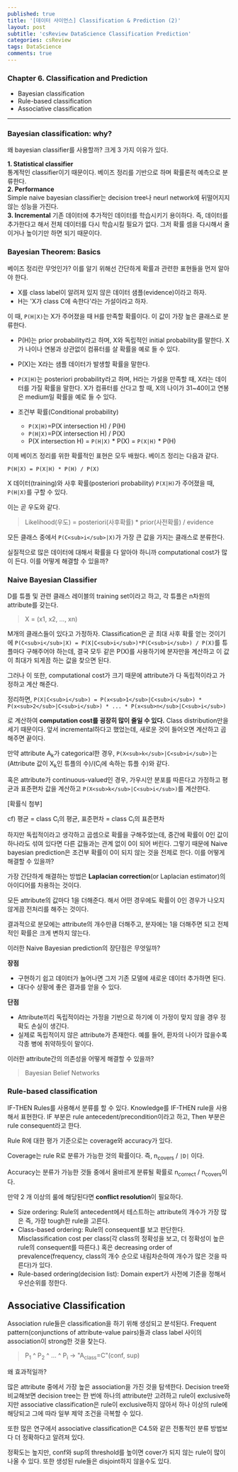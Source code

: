 ```yaml
---
published: true
title: '[데이터 사이언스] Classification & Prediction (2)'
layout: post
subtitle: 'csReview DataScience Classification Prediction'
categories: csReview
tags: DataScience
comments: true
---
```


### Chapter 6. Classification and Prediction
- Bayesian classification
- Rule-based classification
- Associative classification

---
### Bayesian classification: why?
왜 bayesian classifier를 사용할까? 크게 3 가지 이유가 있다.

**1. Statistical classifier**  
통계적인 classifier이기 때문이다. 베이즈 정리를 기반으로 하며 확률론적 예측으로 분류한다.  
**2. Performance**  
Simple naive bayesian classifier는 decision tree나 neurl network에 뒤떨어지지 않는 성능을 가진다.  
**3. Incremental**
기존 데이터에 추가적인 데이터를 학습시키기 용이하다. 즉, 데이터를 추가한다고 해서 전체 데이터를 다시 학습시킬 필요가 없다. 그저 확률 셈을 다시해서 줄이거나 높이기만 하면 되기 때문이다.

### Bayesian Theorem: Basics

베이즈 정리란 무엇인가? 이를 알기 위해선 간단하게 확률과 관련한 표현들을 먼저 알아야 한다.

- X를 class label이 알려져 있지 않은 데이터 샘플(evidence)이라고 하자.
- H는 'X가 class C에 속한다'라는 가설이라고 하자.  

이 때, `P(H|X)`는 X가 주어졌을 때 H를 만족할 확률이다. 이 값이 가장 높은 클래스로 분류한다.

- P(H)는 prior probability라고 하며, X와 독립적인 initial probability를 말한다. X가 나이나 연봉과 상관없이 컴퓨터를 살 확률을 예로 들 수 있다.

- P(X)는 X라는 샘플 데이터가 발생할 확률을 말한다.

- `P(X|H)`는 posteriori probability라고 하며, H라는 가설을 만족할 때, X라는 데이터를 가질 확률을 말한다. X가 컴퓨터를 산다고 할 때, X의 나이가 31~40이고 연봉은 medium일 확률을 예로 들 수 있다.

- 조건부 확률(Conditional probability)
  - `P(X|H)`=P(X intersection H) / P(H)  
  - `P(H|X)`=P(X intersection H) / P(X)  
  - P(X intersection H) = `P(H|X)` * P(X) = `P(X|H)` * P(H)

이제 베이즈 정리를 위한 확률적인 표현은 모두 배웠다. 베이즈 정리는 다음과 같다.

`P(H|X) = P(X|H) * P(H) / P(X)`

X 데이터(training)와 사후 확률(posteriori probability) `P(X|H)`가 주어졌을 때, `P(H|X)`를 구할 수 있다.

이는 곧 우도와 같다.
> Likelihood(우도) = posteriori(사후확률) * prior(사전확률) / evidence

모든 클래스 중에서 `P(C<sub>i</sub>|X)`가 가장 큰 값을 가지는 클래스로 분류한다.  

실질적으로 많은 데이터에 대해서 확률을 다 알아야 하니까 computational cost가 많이 든다. 이를 어떻게 해결할 수 있을까?

### Naive Bayesian Classifier
D를 튜플 및 관련 클래스 레이블의 training set이라고 하고, 각 튜플은 n차원의 attribute를 갖는다.
> X = (x1, x2, ..., xn)

M개의 클래스들이 있다고 가정하자. Classification은 곧 최대 사후 확률 얻는 것이기에 `P(C<sub>i</sub>|X) = P(X|C<sub>i</sub>)*P(C<sub>i</sub>) / P(X)`를 튜플마다 구해주어야 하는데, 결국 모두 같은 P(X)를 사용하기에 분자만을 계산하고 이 값이 최대가 되게끔 하는 값을 찾으면 된다.

그러나 이 또한, computational cost가 크기 때문에 attribute가 다 독립적이라고 가정하고 계산 해준다.

정리하면,
`P(X|C<sub>i</sub>) = P(x<sub>1</sub>|C<sub>i</sub>) * P(x<sub>2</sub>|C<sub>i</sub>) * ... * P(x<sub>n</sub>|C<sub>i</sub>)`

로 계산하여 **computation cost를 굉장히 많이 줄일 수 있다.** Class distribution만을 세기 때문이다. 앞서 incremental하다고 했었는데, 새로운 것이 들어오면 계산하고 곱해주면 끝이다.

만약 attribute A<sub>k</sub>가 categorical한 경우, `P(X<sub>k</sub>|C<sub>i</sub>)`는 (Attribute 값이 X<sub>k</sub>인 튜플의 수)/(C<sub>i</sub>에 속하는 튜플 수)와 같다.

혹은 attribute가 continuous-valued인 경우, 가우시안 분포를 따른다고 가정하고 평균과 표준편차 값을 계산하고 `P(X<sub>k</sub>|C<sub>i</sub>)`를 계산한다.  

[확률식 첨부]

cf) 평균 = class C<sub>i</sub>의 평균, 표준편차 = class C<sub>i</sub>의 표준편차  

하지만 독립적이라고 생각하고 곱셈으로 확률을 구해주었는데, 중간에 확률이 0인 값이 하나라도 섞여 있다면 다른 값들과는 관계 없이 0이 되어 버린다. 그렇기 때문에 Naive bayesian prediction은 조건부 확률이 0이 되지 않는 것을 전제로 한다. 이를 어떻게 해결할 수 있을까?

가장 간단하게 해결하는 방법은 **Laplacian correction**(or Laplacian estimator)의 아이디어를 차용하는 것이다.

모든 attribute의 값마다 1을 더해준다. 해서 어떤 경우에도 확률이 0인 경우가 나오지 않게끔 전처리를 해주는 것이다.

결과적으로 분모에는 attribute의 개수만큼 더해주고, 분자에는 1을 더해주면 되고 전체적인 확률은 크게 변하지 않는다.

이러한 Naive Bayesian prediction의 장단점은 무엇일까?

**장점**

- 구현하기 쉽고 데이터가 늘어나면 그저 기존 모델에 새로운 데이터 추가하면 된다.  
- 대다수 상황에 좋은 결과를 얻을 수 있다.

**단점**

- Attribute끼리 독립적이라는 가정을 기반으로 하기에 이 가정이 맞지 않을 경우 정확도 손실이 생긴다.
- 실제로 독립적이지 않은 attribute가 존재한다. 예를 들어, 환자의 나이가 많을수록 각종 병에 취약하듯이 말이다.

이러한 attribute간의 의존성을 어떻게 해결할 수 있을까?
> Bayesian Belief Networks


### Rule-based classification  

IF-THEN Rules를 사용해서 분류를 할 수 있다. Knowledge를 IF-THEN rule을 사용해서 표현한다. IF 부분은 rule antecedent/precondition이라고 하고, Then 부분은 rule consequent라고 한다.

Rule R에 대한 평가 기준으로는 coverage와 accuracy가 있다.

Coverage는 rule R로 분류가 가능한 것의 확률이다. 즉, n<sub>covers</sub> / `|D|` 이다.

Accuracy는 분류가 가능한 것들 중에서 올바르게 분류될 확률로 n<sub>correct</sub> / n<sub>covers</sub>이다.

만약 2 개 이상의 룰에 해당된다면 **conflict resolution**이 필요하다.
- Size ordering: Rule의 antecedent에서 테스트하는 attribute의 개수가 가장 많은 즉, 가장 tough한 rule을 고른다.  
- Class-based ordering: Rule의 consequent를 보고 판단한다. Misclassification cost per class(각 class의 정확성을 보고, 더 정확성이 높은 rule의 consequent를 따른다.) 혹은 decreasing order of prevalence(frequency, class의 개수 순으로 내림차순하여 개수가 많은 것을 따른다)가 있다.
- Rule-based ordering(decision list): Domain expert가 사전에 기준을 정해서 우선순위를 정한다.    

## Associative Classification  

Association rule들은 classification을 하기 위해 생성되고 분석된다. Frequent pattern(conjunctions of attribute-value pairs)들과 class label 사이의 association이 strong한 것을 찾는다.

> P<sub>1</sub> ^ P<sub>2</sub> ^ ... ^ P<sub>i</sub> -> "A<sub>class</sub>=C"(conf, sup)  

왜 효과적일까?

많은 attribute 중에서 가장 높은 association을 가진 것을 탐색한다. Decision tree와 비교해보면 decision tree는 한 번에 하나의 attribute만 고려하고 rule이 exclusive하지만 associative classification은 rule이 exclusive하지 않아서 하나 이상의 rule에 해당되고 그에 따라 일부 제약 조건을 극복할 수 있다.

또한 많은 연구에서 associative classification은 C4.5와 같은 전통적인 분류 방법보다 더 정확하다고 알려져 있다.

정확도는 높지만, conf와 sup의 threshold를 높이면 cover가 되지 않는 rule이 많이 나올 수 있다. 또한 생성된 rule들은 disjoint하지 않을수도 있다.
